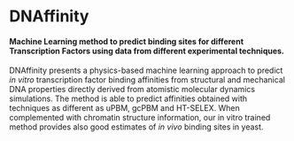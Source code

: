 # DNAffinity

#### Machine Learning method to predict binding sites for different Transcription Factors using data from different experimental techniques.

DNAffinity presents a physics-based machine learning approach to predict *in vitro* transcription factor binding affinities from structural and mechanical DNA properties directly derived from atomistic molecular dynamics simulations. The method is able to predict affinities obtained with techniques as different as uPBM, gcPBM and HT-SELEX. When complemented with chromatin structure information, our in vitro trained method provides also good estimates of *in vivo* binding sites in yeast. 
